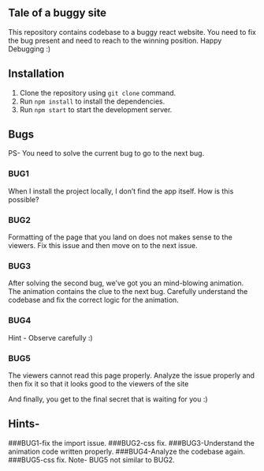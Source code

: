 ## Tale of a buggy site
This repository contains codebase to a buggy react website. 
You need to fix the bug present and need to reach to the winning position.
Happy Debugging :)

## Installation
1. Clone the repository using `git clone` command.
2. Run `npm install` to install the dependencies.
3. Run `npm start` to start the development server.

## Bugs
PS- You need to solve the current bug to go to the next bug.

### BUG1
When I install the project locally, I don’t find the app itself. How is this possible?

### BUG2
Formatting of the page that you land on does not makes sense to the viewers. Fix this issue and then move on to the next issue.

### BUG3
After solving the second bug, we’ve got you an mind-blowing animation. The animation contains the clue to the next bug. Carefully understand the codebase and fix the correct logic for the animation.

### BUG4
Hint - Observe carefully :)

### BUG5
The viewers cannot read this page properly. Analyze the issue properly and then fix it so that it looks good to the viewers of the site

And finally, you get to the final secret that is waiting for you :)

## Hints-
###BUG1-fix the import issue.
###BUG2-css fix.
###BUG3-Understand the animation code written properly.
###BUG4-Analyze the codebase again.
###BUG5-css fix. Note- BUG5 not similar to BUG2.